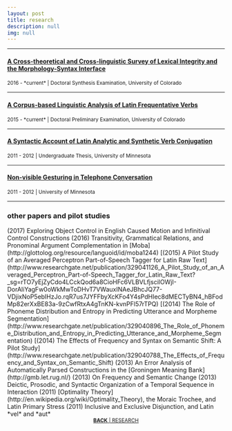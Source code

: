 ```yaml
---
layout: post
title: research
description: null
img: null
---
```


***
<sub></sub>
<h4><a href="http://www.researchgate.net/publication/328773017_A_Cross-theoretical_and_Cross-linguistic_Survey_of_Lexical_Integrity_and_the_Morphology-Syntax_Interface">A Cross-theoretical and Cross-linguistic Survey of Lexical Integrity and the Morphology-Syntax Interface</a></h4>
<sup>2016 - *current* | Doctoral Synthesis Examination, University of Colorado</sup>

***
<sub></sub>
<h4><a href="http://www.researchgate.net/publication/329019387_A_Corpus-based_Linguistic_Analysis_of_Latin_Frequentative_Verbs">A Corpus-based Linguistic Analysis of Latin Frequentative Verbs</a></h4>
<sup>2015 - *current* | Doctoral Preliminary Examination, University of Colorado</sup>

***
<sub></sub>
<h4><a href="http://www.researchgate.net/publication/328917117_A_Syntactic_Account_of_Latin_Verb_Conjugation">A Syntactic Account of Latin Analytic and Synthetic Verb Conjugation</a></h4>
<sup>2011 - 2012 | Undergraduate Thesis, University of Minnesota</sup>

***
<sub></sub>
<h4><a href="http://www.researchgate.net/publication/328878301_Non-visible_Gesturing_in_Telephone_Conversation">Non-visible Gesturing in Telephone Conversation</a></h4>
<sup>2011 - 2012 | University of Minnesota</sup>

***
<sub></sub>
<h3>other papers and pilot studies</h3>
<p></p> 
(2017) Exploring Object Control in English Caused Motion and Infinitival Control Constructions
<sub></sub>  
(2016) Transitivity, Grammatical Relations, and Pronominal Argument Complementation in [Moba](http://glottolog.org/resource/languoid/id/moba1244)  
<sup></sup>
[(2015) A Pilot Study of an Averaged Perceptron Part-of-Speech Tagger for Latin Raw Text](http://www.researchgate.net/publication/329041126_A_Pilot_Study_of_an_Averaged_Perceptron_Part-of-Speech_Tagger_for_Latin_Raw_Text?_sg=rTO7yEjZyCdo4LCckQod6a8CioHFc6VLBVLfjscilOWjI-DorAliYagFw0oWkMwToDHvT7VWauxINAeJBhcJQ77-VDjixNoP5ebIHzJo.rqR7us7JYFFbyXcKFo4Y4sPdHIec8dMECTyBN4_hBFodMp82erXxBE83a-9zCwfRtxA4gTnKN-kvnPFl57rTPQ)  
<sup></sup>
[(2014) The Role of Phoneme Distribution and Entropy in Predicting Utterance and Morpheme Segmentation](http://www.researchgate.net/publication/329040896_The_Role_of_Phoneme_Distribution_and_Entropy_in_Predicting_Utterance_and_Morpheme_Segmentation)  
<sup></sup>
[(2014) The Effects of Frequency and Syntax on Semantic Shift: A Pilot Study](http://www.researchgate.net/publication/329040788_The_Effects_of_Frequency_and_Syntax_on_Semantic_Shift)  
<sup></sup>
(2013) An Error Analysis of Automatically Parsed Constructions in the [Groningen Meaning Bank](http://gmb.let.rug.nl/)  
<sup></sup>
(2013) On Frequency and Semantic Change  
<sup></sup>
(2013) Deictic, Prosodic, and Syntactic Organization of a Temporal Sequence in Interaction  
<sup></sup>
(2011) [Optimality Theory](http://en.wikipedia.org/wiki/Optimality_Theory), the Moraic Trochee, and Latin Primary Stress  
<sup></sup>
(2011) Inclusive and Exclusive Disjunction, and Latin *vel* and *aut*  

<br/>

<center><sup><a href="http://jared-desjardins.github.io/pages/3_research/"><b>BACK</b> | RESEARCH</a></sup></center>

